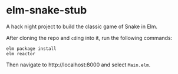 # elm-snake-stub

A hack night project to build the classic game of Snake in Elm.

After cloning the repo and `cd`ing into it, run the following commands:
```
elm package install
elm reactor
```

Then navigate to http://localhost:8000 and select `Main.elm`.
